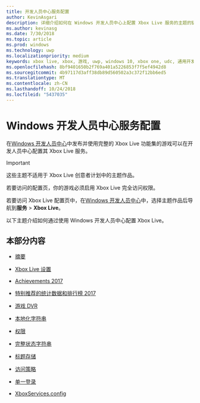 ```yaml
---
title: 开发人员中心服务配置
author: KevinAsgari
description: 详细介绍如何在 Windows 开发人员中心上配置 Xbox Live 服务的主题的链接。
ms.author: kevinasg
ms.date: 7/30/2018
ms.topic: article
ms.prod: windows
ms.technology: uwp
ms.localizationpriority: medium
keywords: xbox live, xbox, 游戏, uwp, windows 10, xbox one, udc, 通用开发人员中心
ms.openlocfilehash: 8bf9401650b2f769a401a5226853f7f5ef4942d8
ms.sourcegitcommit: 4b97117d3aff38db89d560502a3c372f12bb6ed5
ms.translationtype: MT
ms.contentlocale: zh-CN
ms.lasthandoff: 10/24/2018
ms.locfileid: "5437035"
---
```

# <a name="windows-dev-center-service-configuration"></a>Windows 开发人员中心服务配置

在[Windows 开发人员中心](https://developer.microsoft.com/dashboard/windows/overview)中发布并使用完整的 Xbox Live 功能集的游戏可以在开发人员中心配置其 Xbox Live 服务。

> [!IMPORTANT]
> 这些主题不适用于 Xbox Live 创意者计划中的主题作品。

若要访问的配置页，你的游戏必须启用 Xbox Live 完全访问权限。

若要访问 Xbox Live 配置页中，在[Windows 开发人员中心](https://developer.microsoft.com/dashboard/windows/overview)中，选择主题作品后导航到**服务** > **Xbox Live**。


以下主题介绍如何通过使用 Windows 开发人员中心配置 Xbox Live。

## <a name="in-this-section"></a>本部分内容

* [摘要](dev-center/summary.md)

* [Xbox Live 设置](dev-center/xbox-live-setup.md)

* [Achievements 2017](dev-center/achievements-in-udc.md)

* [特别推荐的统计数据和排行榜 2017](dev-center/featured-stats-and-leaderboards.md)

* [游戏 DVR](dev-center/game-dvr.md)

* [本地化字符串](dev-center/localized-strings.md)

* [权限](dev-center/privileges.md)

* [完整状态字符串](dev-center/rich-presence-configuration.md)

* [标题存储](dev-center/title-storage.md)

* [访问策略](dev-center/access-policies-udc.md)

* [单一登录](dev-center/single-sign-on.md)

* [XboxServices.config](../xboxservices-config.md)